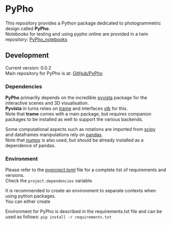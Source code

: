 # PyPho

This repository provides a Python package dedicated to photogrammetric design called **PyPho**.  
Notebooks for testing and using pypho online are provided in a twin repository: [PyPho_notebooks](https://github.com/GeoISTO/PyPho_notebooks)

## Development ##

Current version: 0.0.2  
Main repository for PyPho is at: [GitHub/PyPho](https://github.com/GeoISTO/PyPho)

### Dependencies ###

**PyPho** primarilly depends on the incredible [pyvista](https://pyvista.org/) package for the interactive scenes and 3D visualisation.  
**Pyvista** in turns relies on [trame](https://kitware.github.io/trame/guide/) and interfaces [vtk](https://vtk.org) for this.  
Note that **trame** comes with a main package, but requires companion packages to be installed as well to support the various backends.

Some computational aspects such as rotations are imported from [scipy](https://scipy.org)  
and dataframes manipulations rely on [pandas](https://pandas.pydata.org/).  
Note that [numpy](https://numpy.org/) is also used, but should be already installed as a dependence of pandas.

### Environment ###

Please refer to the [pyproject.toml](./pyproject.toml) file for a complete list of requirements and versions.  
Check the ```project.dependencies``` variable.

It is recommended to create an environment to separate contexts when using python packages.  
You can either create 

Environment for PyPho is described in the requirements.txt file and can be used as follows:
```pip install -r requirements.txt```


